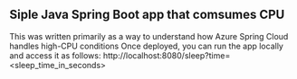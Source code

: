 ## Siple Java Spring Boot app that comsumes CPU

This was written primarily as a way to understand how Azure Spring Cloud handles high-CPU conditions
Once deployed, you can run the app locally and access it as follows:
http://localhost:8080/sleep?time=<sleep_time_in_seconds>

